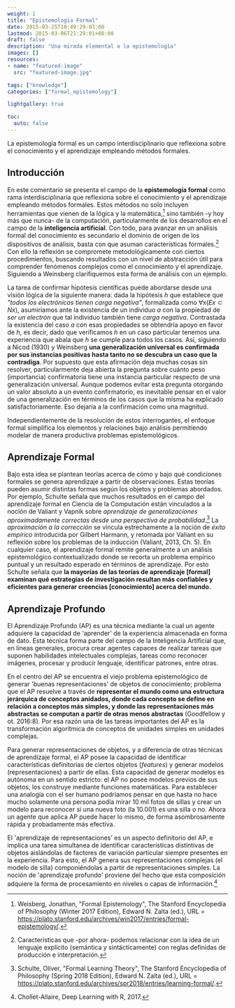 ```yaml
---
weight: 1
title: "Epistemología Formal"
date: 2015-03-25T10:49:29-03:00
lastmod: 2015-03-06T21:29:01+08:00
draft: false
description: "Una mirada elemental a la epistemología"
images: []
resources:
- name: "featured-image"
  src: "featured-image.jpg"

tags: ["knowledge"]
categories: ["formal_epistemology"]

lightgallery: true

toc:
  auto: false
---
```


La epistemología formal es un campo interdisciplinario que reflexiona sobre el conocimiento y el aprendizaje empleando métodos formales. 

<!--more-->



## Introducción

En este comentario se presenta el campo de la **epistemología formal** como rama interdisciplinaria que reflexiona sobre el conocimiento y el aprendizaje empleando métodos formales. Estos métodos no solo incluyen herramientas que vienen de la lógica y la matemática,[^Weinsberg] sino también -y hoy más que nunca- de la computación, particularmente de los desarrollos en el campo de la **inteligencia artificial**. Con todo, para avanzar en un análisis formal del conocimiento es secundario el dominio de origen de los dispositivos de análisis, basta con que asuman características formales.[^caracteristicas_formales] Con ello la reflexión se compromete metodológicamente con ciertos procedimientos, buscando resultados con un nivel de abstracción útil para comprender fenómenos complejos como el conocimiento y el aprendizaje. Siguiendo a Weinsberg clarifiquemos esta forma de análisis con un  ejemplo. 

La tarea de confirmar hipótesis científicas puede abordarse desde una visión lógica de la siguiente manera: dada la hipótesis *h* que establece que *"todos los electrónicos tienen carga negativa"*, formalizada como $\forall$x($Ex \subset Nx$), asumiríamos ante la existencia de un individuo *a* con la propiedad de *ser un electrón* que tal individuo también tiene *carga negativa*. Contrastada la existencia del caso *a* con esas propiedades se obtendría apoyo en favor de *h*, es decir, dado que verificamos *h* en un caso particular tenemos una experiencia que abala que *h* se cumple para todos los casos. Así, siguiendo a Nicod (1930) y Weinsberg **una generalización universal es confirmada por sus instancias positivas hasta tanto no se descubra un caso que la contradiga**. Por supuesto que esta afirmación deja muchas cosas sin resolver, particularmente deja abierta la pregunta sobre cuánto peso (importancia) confirmatoria tiene una instancia particular respecto de una generalización universal. Aunque podemos evitar esta pregunta otorgando un valor absoluto a un evento confirmatorio, es inevitable pensar en el valor de una generalización en términos de los casos que la misma ha explicado satisfactoriamente. Eso dejaría a la confirmación como una magnitud.

Independientemente de la resolución de estos interrogantes, el enfoque formal simplifica los elementos y relaciones bajo análisis permitiendo modelar de manera productiva problemas epistemológicos.   


## Aprendizaje Formal 

Bajo esta idea se plantean teorías acerca de cómo y bajo qué condiciones formales se genera aprendizaje a partir de observaciones. Estas teorías pueden asumir distintas formas según los objetos y problemas abordados. Por ejemplo, Schulte señala que  muchos resultados en el campo del aprendizaje formal en Ciencia de la Computación están vinculados a la noción de Valiant y Vapnik sobre *aprendizaje de generalizaciones aproximadamente correctas desde una perspectiva de probabilidad*.[^Schulte] La *aproximación a la corrección* se vincula estrechamente a la noción de *éxito empírico* introducida por Gilbert Harmann, y retomada por Valiant en su reflexión sobre los problemas de la inducción (Valiant, 2013, Ch. 5). En cualquier caso, el aprendizaje formal remite generalmente a un análisis epistemológico contextualizado donde se recorta un problema empírico puntual y un resultado esperado en términos de aprendizaje. Por esto Schulte señala que **la mayorías de las teorías de aprendizaje [formal] examinan qué estrategias de investigación resultan más confiables y eficientes para generar creencias [conocimiento] acerca del mundo.**  

## Aprendizaje Profundo

El Aprendizaje Profundo (AP) es una técnica mediante la cual un agente adquiere la capacidad de 'aprender' de la experiencia almacenada en forma de dato. Esta técnica forma parte del campo de la Inteligencia Artificial que, en líneas generales, procura crear agentes capaces de realizar tareas que suponen habilidades intelectuales complejas, tareas como reconocer imágenes, procesar y producir lenguaje, identificar patrones, entre otras.

En el centro del AP se encuentra el viejo problema epistemológico de generar 'buenas representaciones' de objetos de conocimiento; problema que el AP resuelve a través de **representar el mundo como una estructura jerárquica de conceptos anidados, donde cada concepto se define en relación a conceptos más simples, y donde las representaciones más abstractas se computan a partir de otras menos abstractas** (Goodfellow y ot. 2016:8). Por esa razón una de las tareas importantes del AP es la transformación algorítmica de conceptos de unidades simples en unidades complejas. 

Para generar representaciones de objetos, y a diferencia de otras técnicas de aprendizaje formal, el AP posee la capacidad de identificar características definitorias de ciertos objetos (*features*) y generar modelos (representaciones) a partir de ellas. Esta capacidad de generar modelos es autónoma en un sentido estricto: el AP no posee modelos previos de sus objetos, los construye mediante funciones matemáticas. Para establecer una analogía con el ser humano podríamos pensar en que hasta no hace mucho solamente una persona podía mirar 10 mil fotos de sillas y crear un modelo para reconocer si una nueva foto (la 10.001) es una silla o no. Ahora un agente que aplica AP puede hacer lo mismo, de forma asombrosamente rápida y probadamente más efectiva. 

El 'aprendizaje de representaciones' es un aspecto definitorio del AP, e implica una tarea simultanea de identificar características distintivas de objetos aislándolas de factores de variación particular siempre presentes en la experiencia. Para esto, el AP genera sus representaciones complejas (el modelo de silla) componiéndolas a partir de representaciones simples. La noción de 'aprendizaje profundo' proviene del hecho que esta composición adquiere la forma de procesamiento en niveles o capas de información.[^Chollet]


[^Weinsberg]: Weisberg, Jonathan, "Formal Epistemology", The Stanford Encyclopedia of Philosophy (Winter 2017 Edition), Edward N. Zalta (ed.), URL = <https://plato.stanford.edu/archives/win2017/entries/formal-epistemology/>.  
[^caracteristicas_formales]: Características que -por ahora- podemos relacionar con la idea de un lenguaje explícito (semántica y sintácticamente) con reglas definidas de producción e interpretación.    
[^Chollet]: Chollet-Allaire, Deep Learning with R, 2017.
[^Schulte]: Schulte, Oliver, "Formal Learning Theory", The Stanford Encyclopedia of Philosophy (Spring 2018 Edition), Edward N. Zalta (ed.), URL = <https://plato.stanford.edu/archives/spr2018/entries/learning-formal/>.